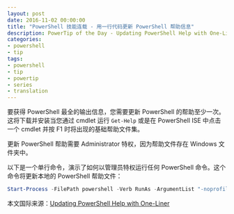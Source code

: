```yaml
---
layout: post
date: 2016-11-02 00:00:00
title: "PowerShell 技能连载 - 用一行代码更新 PowerShell 帮助信息"
description: PowerTip of the Day - Updating PowerShell Help with One-Liner
categories:
- powershell
- tip
tags:
- powershell
- tip
- powertip
- series
- translation
---
```

要获得 PowerShell 最全的输出信息，您需要更新 PowerShell 的帮助至少一次。这将下载并安装当您通过 cmdlet 运行 `Get-Help` 或是在 PowerShell ISE 中点击一个 cmdlet 并按 F1 时将出现的基础帮助文件集。

更新 PowerShell 帮助需要 Administrator 特权，因为帮助文件存在 Windows 文件夹中。

以下是一个单行命令，演示了如何以管理员特权运行任何 PowerShell 命令。这个命令将更新本地的 PowerShell 帮助文件：

```powershell
Start-Process -FilePath powershell -Verb RunAs -ArgumentList "-noprofile -command Update-Help -UICulture en-us  -Force"
```

<!--more-->
本文国际来源：[Updating PowerShell Help with One-Liner](http://community.idera.com/powershell/powertips/b/tips/posts/updating-powershell-help-with-one-liner)
